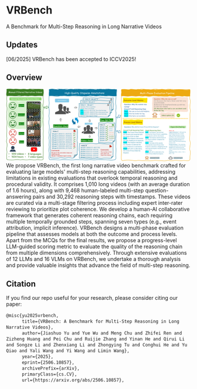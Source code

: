 # VRBench
A Benchmark for Multi-Step Reasoning in Long Narrative Videos
<!-- [![arXiv](https://img.shields.io/badge/arXiv-2506.10857-b31b1b.svg)](https://arxiv.org/abs/2506.10857) -->

## Updates

[06/2025] VRBench has been accepted to ICCV2025!

## Overview

![overall_structure](./assets/teaser_arxiv.png)
We propose VRBench, the first long narrative video benchmark crafted for evaluating large models' multi-step reasoning capabilities, addressing limitations in existing evaluations that overlook temporal reasoning and procedural validity. It comprises 1,010 long videos (with an average duration of 1.6 hours), along with 9,468 human-labeled multi-step question-answering pairs and 30,292 reasoning steps with timestamps. These videos are curated via a multi-stage filtering process including expert inter-rater reviewing to prioritize plot coherence. We develop a human-AI collaborative framework that generates coherent reasoning chains, each requiring multiple temporally grounded steps, spanning seven types (e.g., event attribution, implicit inference). VRBench designs a multi-phase evaluation pipeline that assesses models at both the outcome and process levels. Apart from the MCQs for the final results, we propose a progress-level LLM-guided scoring metric to evaluate the quality of the reasoning chain from multiple dimensions comprehensively. Through extensive evaluations of 12 LLMs and 16 VLMs on VRBench, we undertake a thorough analysis and provide valuable insights that advance the field of multi-step reasoning.

## Citation

If you find our repo useful for your research, please consider citing our paper:

    @misc{yu2025vrbench,
          title={VRBench: A Benchmark for Multi-Step Reasoning in Long Narrative Videos}, 
          author={Jiashuo Yu and Yue Wu and Meng Chu and Zhifei Ren and Zizheng Huang and Pei Chu and Ruijie Zhang and Yinan He and Qirui Li and Songze Li and Zhenxiang Li and Zhongying Tu and Conghui He and Yu Qiao and Yali Wang and Yi Wang and Limin Wang},
          year={2025},
          eprint={2506.10857},
          archivePrefix={arXiv},
          primaryClass={cs.CV},
          url={https://arxiv.org/abs/2506.10857}, 
